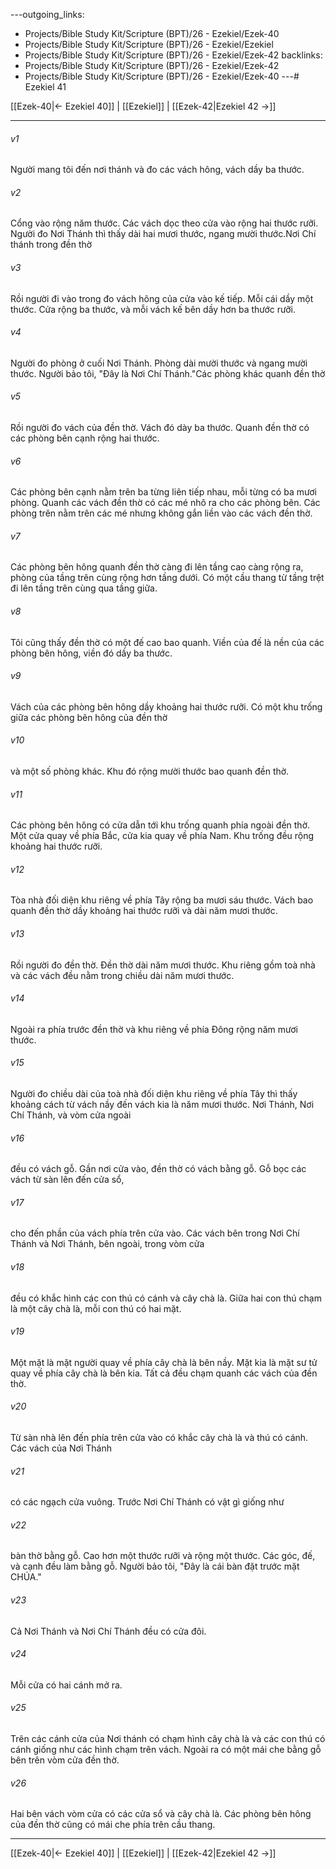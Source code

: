 ---outgoing_links:
  - Projects/Bible Study Kit/Scripture (BPT)/26 - Ezekiel/Ezek-40
  - Projects/Bible Study Kit/Scripture (BPT)/26 - Ezekiel/Ezekiel
  - Projects/Bible Study Kit/Scripture (BPT)/26 - Ezekiel/Ezek-42
backlinks:
  - Projects/Bible Study Kit/Scripture (BPT)/26 - Ezekiel/Ezek-42
  - Projects/Bible Study Kit/Scripture (BPT)/26 - Ezekiel/Ezek-40
---# Ezekiel 41

[[Ezek-40|← Ezekiel 40]] | [[Ezekiel]] | [[Ezek-42|Ezekiel 42 →]]
***



###### v1 
Người mang tôi đến nơi thánh và đo các vách hông, vách dầy ba thước. 

###### v2 
Cổng vào rộng năm thước. Các vách dọc theo cửa vào rộng hai thước rưỡi. Người đo Nơi Thánh thì thấy dài hai mươi thước, ngang mười thước.Nơi Chí thánh trong đền thờ 

###### v3 
Rồi người đi vào trong đo vách hông của cửa vào kế tiếp. Mỗi cái dầy một thước. Cửa rộng ba thước, và mỗi vách kế bên dầy hơn ba thước rưỡi. 

###### v4 
Người đo phòng ở cuối Nơi Thánh. Phòng dài mười thước và ngang mười thước. Người bảo tôi, "Đây là Nơi Chí Thánh."Các phòng khác quanh đền thờ 

###### v5 
Rồi người đo vách của đền thờ. Vách đó dày ba thước. Quanh đền thờ có các phòng bên cạnh rộng hai thước. 

###### v6 
Các phòng bên cạnh nằm trên ba từng liên tiếp nhau, mỗi từng có ba mươi phòng. Quanh các vách đền thờ có các mé nhô ra cho các phòng bên. Các phòng trên nằm trên các mé nhưng không gắn liền vào các vách đền thờ. 

###### v7 
Các phòng bên hông quanh đền thờ càng đi lên tầng cao càng rộng ra, phòng của tầng trên cùng rộng hơn tầng dưới. Có một cầu thang từ tầng trệt đi lên tầng trên cùng qua tầng giữa. 

###### v8 
Tôi cũng thấy đền thờ có một đế cao bao quanh. Viền của đế là nền của các phòng bên hông, viền đó dầy ba thước. 

###### v9 
Vách của các phòng bên hông dầy khoảng hai thước rưỡi. Có một khu trống giữa các phòng bên hông của đền thờ 

###### v10 
và một số phòng khác. Khu đó rộng mười thước bao quanh đền thờ. 

###### v11 
Các phòng bên hông có cửa dẫn tới khu trống quanh phía ngoài đền thờ. Một cửa quay về phía Bắc, cửa kia quay về phía Nam. Khu trống đều rộng khoảng hai thước rưỡi. 

###### v12 
Tòa nhà đối diện khu riêng về phía Tây rộng ba mươi sáu thước. Vách bao quanh đền thờ dầy khoảng hai thước rưỡi và dài năm mươi thước. 

###### v13 
Rồi người đo đền thờ. Đền thờ dài năm mươi thước. Khu riêng gồm toà nhà và các vách đều nằm trong chiều dài năm mươi thước. 

###### v14 
Ngoài ra phía trước đền thờ và khu riêng về phía Đông rộng năm mươi thước. 

###### v15 
Người đo chiều dài của toà nhà đối diện khu riêng về phía Tây thì thấy khoảng cách từ vách nầy đến vách kia là năm mươi thước. Nơi Thánh, Nơi Chí Thánh, và vòm cửa ngoài 

###### v16 
đều có vách gỗ. Gần nơi cửa vào, đền thờ có vách bằng gỗ. Gỗ bọc các vách từ sàn lên đến cửa sổ, 

###### v17 
cho đến phần của vách phía trên cửa vào. Các vách bên trong Nơi Chí Thánh và Nơi Thánh, bên ngoài, trong vòm cửa 

###### v18 
đều có khắc hình các con thú có cánh và cây chà là. Giữa hai con thú chạm là một cây chà là, mỗi con thú có hai mặt. 

###### v19 
Một mặt là mặt người quay về phía cây chà là bên nầy. Mặt kia là mặt sư tử quay về phía cây chà là bên kia. Tất cả đều chạm quanh các vách của đền thờ. 

###### v20 
Từ sàn nhà lên đến phía trên cửa vào có khắc cây chà là và thú có cánh. Các vách của Nơi Thánh 

###### v21 
có các ngạch cửa vuông. Trước Nơi Chí Thánh có vật gì giống như 

###### v22 
bàn thờ bằng gỗ. Cao hơn một thước rưỡi và rộng một thước. Các góc, đế, và cạnh đều làm bằng gỗ. Người bảo tôi, "Đây là cái bàn đặt trước mặt CHÚA." 

###### v23 
Cả Nơi Thánh và Nơi Chí Thánh đều có cửa đôi. 

###### v24 
Mỗi cửa có hai cánh mở ra. 

###### v25 
Trên các cánh cửa của Nơi thánh có chạm hình cây chà là và các con thú có cánh giống như các hình chạm trên vách. Ngoài ra có một mái che bằng gỗ bên trên vòm cửa đền thờ. 

###### v26 
Hai bên vách vòm cửa có các cửa sổ và cây chà là. Các phòng bên hông của đền thờ cũng có mái che phía trên cầu thang.

***
[[Ezek-40|← Ezekiel 40]] | [[Ezekiel]] | [[Ezek-42|Ezekiel 42 →]]
